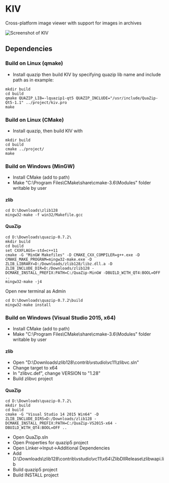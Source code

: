 # KIV

Cross-platform image viewer with support for images in archives


![Screenshot of KIV](https://raw.githubusercontent.com/nikola-kocic/KIV/master/kiv/assets/screenshot.jpg)


## Dependencies

### Build on Linux (qmake)

* Install quazip then build KIV by specifying quazip lib name and include path as in example:
```
mkdir build
cd build
qmake QUAZIP_LIB=-lquazip1-qt5 QUAZIP_INCLUDE="/usr/include/QuaZip-Qt5-1.1" ../project/kiv.pro
make
```

### Build on Linux (CMake)

* Install quazip, then build KIV with
```
mkdir build
cd build
cmake ../project/
make
```

### Build on Windows (MinGW)

* Install CMake (add to path)
* Make "C:\Program Files\CMake\share\cmake-3.6\Modules" folder writable by user

#### zlib
```
cd D:\Downloads\zlib128
mingw32-make -f win32/Makefile.gcc
```

#### QuaZip
```
cd D:\Downloads\quazip-0.7.2\
mkdir build
cd build
set CXXFLAGS=-std=c++11
cmake -G "MinGW Makefiles" -D CMAKE_CXX_COMPILER=g++.exe -D CMAKE_MAKE_PROGRAM=mingw32-make.exe -D ZLIB_LIBRARY=D:/Downloads/zlib128/libz.dll.a -D ZLIB_INCLUDE_DIR=D:/Downloads/zlib128 -DCMAKE_INSTALL_PREFIX:PATH=C:/QuaZip-MinGW -DBUILD_WITH_QT4:BOOL=OFF ..
mingw32-make -j4
```
Open new terminal as Admin
```
cd D:\Downloads\quazip-0.7.2\build
mingw32-make install
```


### Build on Windows (Visual Studio 2015, x64)

* Install CMake (add to path)
* Make "C:\Program Files\CMake\share\cmake-3.6\Modules" folder writable by user

#### zlib
* Open "D:\Downloads\zlib128\contrib\vstudio\vc11\zlibvc.sln"
* Change target to x64
* In "zlibvc.def", change VERSION to "1.28"
* Build zlibvc project

#### QuaZip
```
cd D:\Downloads\quazip-0.7.2\
mkdir build
cd build
cmake -G "Visual Studio 14 2015 Win64" -D ZLIB_INCLUDE_DIRS=D:/Downloads/zlib128 -DCMAKE_INSTALL_PREFIX:PATH=C:/QuaZip-VS2015-x64 -DBUILD_WITH_QT4:BOOL=OFF ..
```
* Open QuaZip.sln
* Open Properties for quazip5 project
* Open Linker->Input->Additional Dependencies
* Add D:\Downloads\zlib128\contrib\vstudio\vc11\x64\ZlibDllRelease\zlibwapi.lib
* Build quazip5 project
* Build INSTALL project
